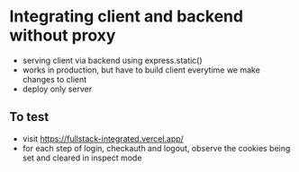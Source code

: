 # Integrating client and backend without proxy

- serving client via backend using express.static()
- works in production, but have to build client everytime we make changes to client 
- deploy only server

## To test
- visit https://fullstack-integrated.vercel.app/
- for each step of login, checkauth and logout, observe the cookies being set and cleared in inspect mode
